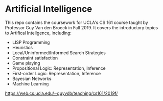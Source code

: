 # Artificial Intelligence
This repo contains the coursework for UCLA's CS 161 course taught by Professor Guy Van den Broeck in Fall 2019. It covers the introductory topics to Artifical Intellgence, including:
* LISP Programming
* Heuristics
* Local/Uninformed/Informed Search Strategies
* Constraint satisfaction 
* Game playing
* Propositional Logic: Representation, Inference
* First-order Logic: Representation, Inference 
* Bayesian Networks
* Machine Learning

https://web.cs.ucla.edu/~guyvdb/teaching/cs161/2019f/
